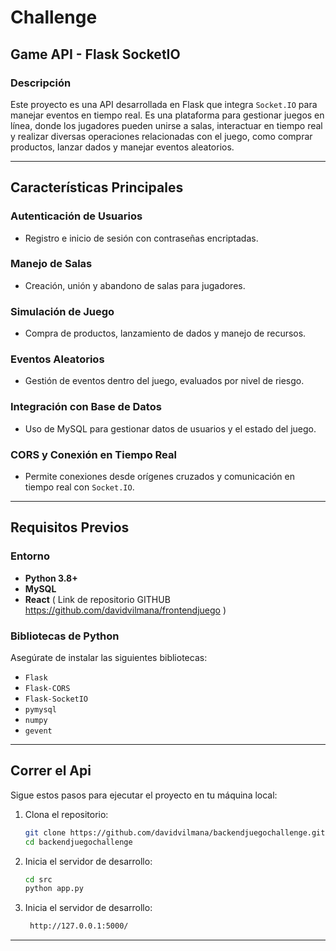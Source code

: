 # **Challenge**

## **Game API - Flask SocketIO**

### **Descripción**

Este proyecto es una API desarrollada en Flask que integra `Socket.IO` para manejar eventos en tiempo real. Es una plataforma para gestionar juegos en línea, donde los jugadores pueden unirse a salas, interactuar en tiempo real y realizar diversas operaciones relacionadas con el juego, como comprar productos, lanzar dados y manejar eventos aleatorios.

---

## **Características Principales**

### **Autenticación de Usuarios**
- Registro e inicio de sesión con contraseñas encriptadas.

### **Manejo de Salas**
- Creación, unión y abandono de salas para jugadores.

### **Simulación de Juego**
- Compra de productos, lanzamiento de dados y manejo de recursos.

### **Eventos Aleatorios**
- Gestión de eventos dentro del juego, evaluados por nivel de riesgo.

### **Integración con Base de Datos**
- Uso de MySQL para gestionar datos de usuarios y el estado del juego.

### **CORS y Conexión en Tiempo Real**
- Permite conexiones desde orígenes cruzados y comunicación en tiempo real con `Socket.IO`.

---

## **Requisitos Previos**

### **Entorno**
- **Python 3.8+**
- **MySQL**
- **React** ( Link de repositorio GITHUB https://github.com/davidvilmana/frontendjuego  )


### **Bibliotecas de Python**
Asegúrate de instalar las siguientes bibliotecas:
- `Flask`
- `Flask-CORS`
- `Flask-SocketIO`
- `pymysql`
- `numpy`
- `gevent`

---
## Correr el Api
Sigue estos pasos para ejecutar el proyecto en tu máquina local:

1. Clona el repositorio:
   ```bash
   git clone https://github.com/davidvilmana/backendjuegochallenge.git
   cd backendjuegochallenge

2. Inicia el servidor de desarrollo:
   ```bash
   cd src
   python app.py
3. Inicia el servidor de desarrollo:
   ```bash
    http://127.0.0.1:5000/
---